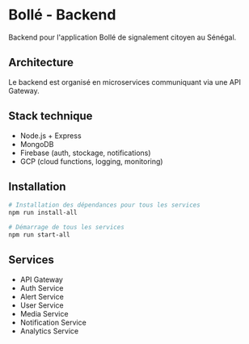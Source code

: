 # Bollé - Backend

Backend pour l'application Bollé de signalement citoyen au Sénégal.

## Architecture

Le backend est organisé en microservices communiquant via une API Gateway.

## Stack technique
- Node.js + Express
- MongoDB
- Firebase (auth, stockage, notifications)
- GCP (cloud functions, logging, monitoring)

## Installation

```bash
# Installation des dépendances pour tous les services
npm run install-all

# Démarrage de tous les services
npm run start-all
```

## Services
- API Gateway
- Auth Service
- Alert Service
- User Service
- Media Service
- Notification Service
- Analytics Service
